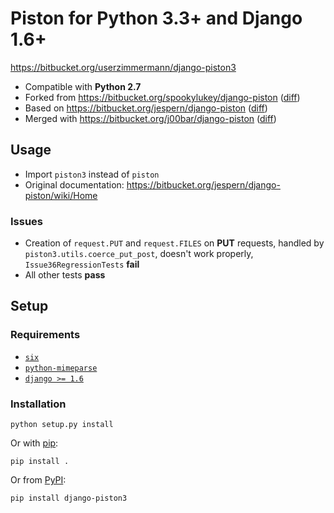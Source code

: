 Piston for Python 3.3+ and Django 1.6+
======================================

<https://bitbucket.org/userzimmermann/django-piston3>

* Compatible with __Python 2.7__
* Forked from <https://bitbucket.org/spookylukey/django-piston>
  ([diff](https://bitbucket.org/userzimmermann/django-piston3/branches/compare/master..spookylukey#diff))
* Based on <https://bitbucket.org/jespern/django-piston>
  ([diff](https://bitbucket.org/userzimmermann/django-piston3/branches/compare/master..jespern#diff))
* Merged with <https://bitbucket.org/j00bar/django-piston>
  ([diff](https://bitbucket.org/userzimmermann/django-piston3/branches/compare/master..j00bar#diff))


Usage
-----

* Import `piston3` instead of `piston`
* Original documentation:
  <https://bitbucket.org/jespern/django-piston/wiki/Home>

### Issues

* Creation of `request.PUT` and `request.FILES` on __PUT__ requests,
  handled by `piston3.utils.coerce_put_post`, doesn't work properly,
  `Issue36RegressionTests` __fail__
* All other tests __pass__


Setup
-----

### Requirements

* [`six`](https://bitbucket.org/gutworth/six)
* [`python-mimeparse`](https://github.com/dbtsai/python-mimeparse)
* [`django >= 1.6`](http://www.djangoproject.com)

### Installation

    python setup.py install

Or with [pip](http://www.pip-installer.org):

    pip install .

Or from [PyPI](https://pypi.python.org/pypi/django-piston3):

    pip install django-piston3

